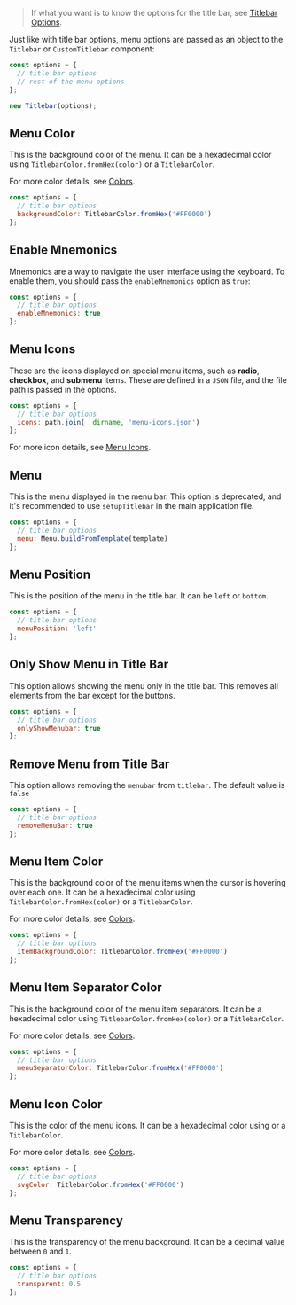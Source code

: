 > If what you want is to know the options for the title bar, see [Titlebar Options](./Titlebar-Options).

Just like with title bar options, menu options are passed as an object to the `Titlebar` or `CustomTitlebar` component:

```js
const options = {
  // title bar options
  // rest of the menu options
};

new Titlebar(options);
```

## Menu Color

This is the background color of the menu. It can be a hexadecimal color using `TitlebarColor.fromHex(color)` or a `TitlebarColor`.

For more color details, see [Colors](./Colors).

```js
const options = {
  // title bar options
  backgroundColor: TitlebarColor.fromHex('#FF0000')
};
```

## Enable Mnemonics

Mnemonics are a way to navigate the user interface using the keyboard. To enable them, you should pass the `enableMnemonics` option as `true`:

```js
const options = {
  // title bar options
  enableMnemonics: true
};
```

## Menu Icons

These are the icons displayed on special menu items, such as **radio**, **checkbox**, and **submenu** items. These are defined in a `JSON` file, and the file path is passed in the options.

```js
const options = {
  // title bar options
  icons: path.join(__dirname, 'menu-icons.json')
};
```

For more icon details, see [Menu Icons](./Menu-Icons).

## Menu

This is the menu displayed in the menu bar. This option is deprecated, and it's recommended to use `setupTitlebar` in the main application file.

```js
const options = {
  // title bar options
  menu: Menu.buildFromTemplate(template)
};
```

## Menu Position

This is the position of the menu in the title bar. It can be `left` or `bottom`.

```js
const options = {
  // title bar options
  menuPosition: 'left'
};
```

## Only Show Menu in Title Bar

This option allows showing the menu only in the title bar. This removes all elements from the bar except for the buttons.

```js
const options = {
  // title bar options
  onlyShowMenubar: true
};
```

## Remove Menu from Title Bar

This option allows removing the `menubar` from `titlebar`. The default value is `false`

```js
const options = {
  // title bar options
  removeMenuBar: true
};
```

## Menu Item Color

This is the background color of the menu items when the cursor is hovering over each one. It can be a hexadecimal color using `TitlebarColor.fromHex(color)` or a `TitlebarColor`.

For more color details, see  [Colors](./Colors).

```js
const options = {
  // title bar options
  itemBackgroundColor: TitlebarColor.fromHex('#FF0000')
};
```

## Menu Item Separator Color

This is the background color of the menu item separators. It can be a hexadecimal color using `TitlebarColor.fromHex(color)` or a `TitlebarColor`.

For more color details, see [Colors](./Colors).

```js
const options = {
  // title bar options
  menuSeparatorColor: TitlebarColor.fromHex('#FF0000')
};
```

## Menu Icon Color

This is the color of the menu icons. It can be a hexadecimal color using   or a `TitlebarColor`.

For more color details, see [Colors](./Colors).

```js
const options = {
  // title bar options
  svgColor: TitlebarColor.fromHex('#FF0000')
};
```

## Menu Transparency

This is the transparency of the menu background. It can be a decimal value between `0` and `1`.

```js
const options = {
  // title bar options
  transparent: 0.5
};
```

